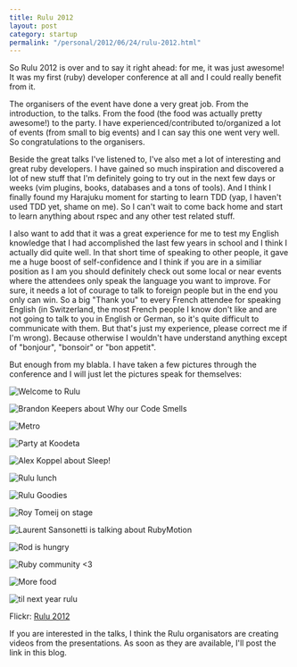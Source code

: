 ```yaml
---
title: Rulu 2012
layout: post
category: startup
permalink: "/personal/2012/06/24/rulu-2012.html"
---
```


So Rulu 2012 is over and to say it right ahead: for me, it was just awesome! It was my first (ruby) developer conference at all and I could really benefit from it.

The organisers of the event have done a very great job. From the introduction, to the talks. From the food (the food was actually pretty awesome!) to the party. 
I have experienced/contributed to/organized a lot of events (from small to big events) and I can say this one went very well. So congratulations to the organisers.

Beside the great talks I've listened to, I've also met a lot of interesting and great ruby developers. 
I have gained so much inspiration and discovered a lot of new stuff that I'm definitely going to try out in the next few days or weeks (vim plugins, books, databases and a tons of tools). And I think I finally found my Harajuku moment for 
starting to learn TDD (yap, I haven't used TDD yet, shame on me). So I can't wait to come back home and start to learn anything about rspec and any other test related stuff.

I also want to add that it was a great experience for me to test my English knowledge that I had accomplished the last few years in school and I think I actually did quite well.
In that short time of speaking to other people, it gave me a huge boost of self-confidence and I think if you are in a similiar position as I am you should definitely check out some
local or near events where the attendees only speak the language you want to improve. For sure, it needs a lot of courage to talk to foreign people but in the end you only can win.
So a big "Thank you" to every French attendee for speaking English (in Switzerland, the most French people I know don't like and are not going to talk to you in English or German, 
so it's quite difficult to communicate with them. But that's just my experience, please correct me if I'm wrong). Because otherwise I wouldn't have understand anything 
except of "bonjour", "bonsoir" or "bon appetit".

But enough from my blabla. I have taken a few pictures through the conference and I will just let the pictures speak for themselves: 

![Welcome to Rulu](http://farm9.staticflickr.com/8002/7431283656_5381e90aa9_c.jpg)

![Brandon Keepers about Why our Code Smells](http://farm8.staticflickr.com/7257/7431276550_b626fd3eb6_c.jpg)

![Metro](http://farm9.staticflickr.com/8153/7431287306_fd3cd88a31_c.jpg)

![Party at Koodeta](http://farm8.staticflickr.com/7134/7431280800_69bc567b68_c.jpg)

![Alex Koppel about Sleep!](http://farm6.staticflickr.com/5071/7431279286_7b6920a64b_c.jpg)

![Rulu lunch](http://farm9.staticflickr.com/8146/7431278294_96833951a7_c.jpg)

![Rulu Goodies](http://farm9.staticflickr.com/8012/7431293340_ccf9ac1221_c.jpg)

![Roy Tomeij on stage](http://farm8.staticflickr.com/7263/7431281420_279dcf5f9d_c.jpg)

![Laurent Sansonetti is talking about RubyMotion](http://farm9.staticflickr.com/8154/7431287798_d073418d85_c.jpg)

![Rod is hungry](http://farm9.staticflickr.com/8167/7431293898_a662460006_c.jpg)

![Ruby community <3](http://farm8.staticflickr.com/7277/7431290290_190e889b0b_c.jpg)

![More food](http://farm8.staticflickr.com/7262/7431296996_3f52c8fdef_c.jpg)

![til next year rulu](http://farm8.staticflickr.com/7254/7431387110_b34979607e_c.jpg)

Flickr: [Rulu 2012](http://www.flickr.com/photos/danielpuglisi/sets/72157630262265828/)

If you are interested in the talks, I think the Rulu organisators are creating videos
from the presentations. As soon as they are available, I'll post the link in this blog.
